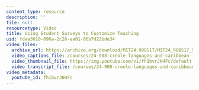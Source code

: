 ```yaml
---
content_type: resource
description: ''
file: null
resourcetype: Video
title: Using Student Surveys to Customize Teaching
uid: fdaa3610-896a-2c26-ea01-06b7d22bde34
video_files:
  archive_url: https://archive.org/download/MIT24.908S17/MIT24_908S17_Student_Surveys_English_300k.mp4
  video_captions_file: /courses/24-908-creole-languages-and-caribbean-identities-spring-2017/17e04627acfc54c49da8207c25b5d05f_fh1bvrJN4Fc.vtt
  video_thumbnail_file: https://img.youtube.com/vi/fh1bvrJN4Fc/default.jpg
  video_transcript_file: /courses/24-908-creole-languages-and-caribbean-identities-spring-2017/48b301fe6848553343b97046b965f638_fh1bvrJN4Fc.pdf
video_metadata:
  youtube_id: fh1bvrJN4Fc
---
```

